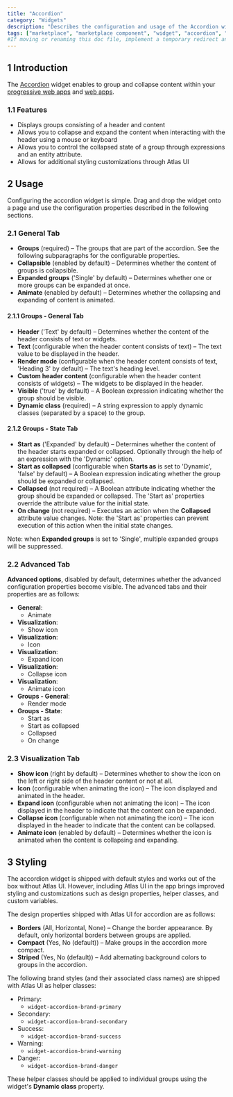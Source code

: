 ```yaml
---
title: "Accordion"
category: "Widgets"
description: "Describes the configuration and usage of the Accordion widget, which is available in the Mendix Marketplace."
tags: ["marketplace", "marketplace component", "widget", "accordion", "group box", "platform support"]
#If moving or renaming this doc file, implement a temporary redirect and let the respective team know they should update the URL in the product. See Mapping to Products for more details.
---
```


## 1 Introduction

The [Accordion](https://marketplace.mendix.com/link/component/117895) widget enables to group and collapse content within your [progressive web apps](/refguide/progressive-web-app) and [web apps](https://www.mendix.com/evaluation-guide/app-capabilities/web-apps/).

### 1.1 Features

* Displays groups consisting of a header and content
* Allows you to collapse and expand the content when interacting with the header using a mouse or keyboard
* Allows you to control the collapsed state of a group through expressions and an entity attribute.
* Allows for additional styling customizations through Atlas UI

## 2 Usage

Configuring the accordion widget is simple. Drag and drop the widget onto a page and use the configuration properties described in the following sections.

### 2.1 General Tab

* **Groups** (required) – The groups that are part of the accordion. See the following subparagraphs for the configurable properties.
* **Collapsible** (enabled by default) – Determines whether the content of groups is collapsible.
* **Expanded groups** ('Single' by default) – Determines whether one or more groups can be expanded at once.
* **Animate** (enabled by default) – Determines whether the collapsing and expanding of content is animated.

#### 2.1.1 Groups - General Tab

* **Header** ('Text' by default) – Determines whether the content of the header consists of text or widgets.
* **Text** (configurable when the header content consists of text) – The text value to be displayed in the header.
* **Render mode** (configurable when the header content consists of text, 'Heading 3' by default) – The text's heading level.
* **Custom header content** (configurable when the header content consists of widgets) – The widgets to be displayed in the header.
* **Visible** ('true' by default) – A Boolean expression indicating whether the group should be visible.
* **Dynamic class** (required) – A string expression to apply dynamic classes (separated by a space) to the group.

#### 2.1.2 Groups - State Tab

* **Start as** ('Expanded' by default) – Determines whether the content of the header starts expanded or collapsed. Optionally through the help of an expression with the 'Dynamic' option. 
* **Start as collapsed** (configurable when **Starts as** is set to 'Dynamic', 'false' by default) – A Boolean expression indicating whether the group should be expanded or collapsed.
* **Collapsed** (not required) – A Boolean attribute indicating whether the group should be expanded or collapsed. The 'Start as' properties override the attribute value for the initial state.
* **On change** (not required) – Executes an action when the **Collapsed** attribute value changes. Note: the 'Start as' properties can prevent execution of this action when the initial state changes.

Note: when **Expanded groups** is set to 'Single', multiple expanded groups will be suppressed.

### 2.2 Advanced Tab

**Advanced options**, disabled by default, determines whether the advanced configuration properties become visible. The advanced tabs and their properties are as follows:

* **General**:
	* Animate
* **Visualization**:
	* Show icon
* **Visualization**:
	* Icon
* **Visualization**:
	* Expand icon
* **Visualization**:
	* Collapse icon 
* **Visualization**:
	* Animate icon
* **Groups - General**:
	* Render mode
* **Groups - State**:
	* Start as
	* Start as collapsed
	* Collapsed
	* On change

### 2.3 Visualization Tab

* **Show icon** (right by default) – Determines whether to show the icon on the left or right side of the header content or not at all.
* **Icon** (configurable when animating the icon) – The icon displayed and animated in the header.
* **Expand icon** (configurable when not animating the icon) – The icon displayed in the header to indicate that the content can be expanded.
* **Collapse icon** (configurable when not animating the icon) – The icon displayed in the header to indicate that the content can be collapsed.
* **Animate icon** (enabled by default) – Determines whether the icon is animated when the content is collapsing and expanding.

## 3 Styling

The accordion widget is shipped with default styles and works out of the box without Atlas UI. However, including Atlas UI in the app brings improved styling and customizations such as design properties, helper classes, and custom variables.

The design properties shipped with Atlas UI for accordion are as follows:

* **Borders** (All, Horizontal, None) – Change the border appearance. By default, only horizontal borders between groups are applied.
* **Compact** (Yes, No (default)) – Make groups in the accordion more compact.
* **Striped** (Yes, No (default)) – Add alternating background colors to groups in the accordion.

The following brand styles (and their associated class names) are shipped with Atlas UI as helper classes:

* Primary:
	* `widget-accordion-brand-primary`
* Secondary:
	* `widget-accordion-brand-secondary`
* Success:
	* `widget-accordion-brand-success`
* Warning:
	* `widget-accordion-brand-warning`
* Danger:
	* `widget-accordion-brand-danger`

These helper classes should be applied to individual groups using the widget's **Dynamic class** property.

